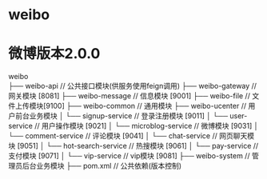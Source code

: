 # weibo
# 微博版本2.0.0

weibo     
├── weibo-api 			  // 公共接口模块(供服务使用feign调用)
├── weibo-gateway         // 网关模块 [8081]
├── weibo-message         // 信息模块 [9001]
├── weibo-file            // 文件上传模块[9100]
├── weibo-common          // 通用模块
├── weibo-ucenter         // 用户前台业务模块
│       └── signup-service                    // 登录注册模块 [9011]
│       └── user-service                      // 用户操作模块 [9021]
│       └── microblog-service                 // 微博模块 [9031]
│       └── comment-service                   // 评论模块 [9041]
│		└── chat-service                      // 网页聊天模块 [9051]
│		└── hot-search-service                // 热搜模块 [9061]
│		└── pay-service                       // 支付模块 [9071]
│		└── vip-service                	      // vip模块 [9081]
├── weibo-system          // 管理员后台业务模块
├── pom.xml               // 公共依赖(版本控制)